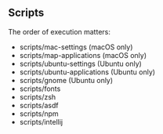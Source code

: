## Scripts

The order of execution matters:

- scripts/mac-settings (macOS only)
- scripts/map-applications (macOS only)
- scripts/ubuntu-settings (Ubuntu only)
- scripts/ubuntu-applications (Ubuntu only)
- scripts/gnome (Ubuntu only)
- scripts/fonts
- scripts/zsh
- scripts/asdf
- scripts/npm
- scripts/intellij
